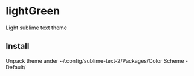 lightGreen
==========

Light sublime text theme

Install
-------
Unpack theme ander ~/.config/sublime-text-2/Packages/Color Scheme - Default/



